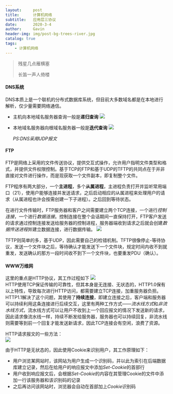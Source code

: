 ```yaml
---
layout:     post
title:      计算机网络
subtitle:   应用层三协议
date:       2020-3-4
author:     Gavin
header-img: img/post-bg-trees-river.jpg
catalog: true
tags:
    - 计算机网络
---
```


> 残星几点雁横塞
> 
> 长笛一声人倚楼

#### DNS系统

DNS本质上是一个联机的分布式数据库系统，但目前大多数域名都是在本地进行解析，仅少量需要网络通信。  

* 主机向本地域名服务器查询一般是**递归查询**
	![](http://gavinmandias.online/large/00831rSTgy1gci6p3ftsoj309z0c8acf.jpg)
* 本地域名服务器向根域名服务器一般是**迭代查询**
	![](http://gavinmandias.online/large/00831rSTgy1gci6pay1l2j30a00cugny.jpg)  
	
	*PS:DNS采用UDP报文*

#### FTP

FTP是网络上采用的文件传送协议，提供交互式操作，允许用户指明文件类型和格式，并提供文件权限控制。基于TCP的FTP和基于UDP的TFTP的共同点在于并非直接对文件进行操作，而是现获取一个文件副本，即复制整个文件。

FTP程序有两大部分，一个**主进程**，多个**从属进程**，主进程负责打开并监听常用端口（21），使用户能够连接并发送请求，之后启动相应的从属进程来处理用户的请求（从属进程也许会按需创建一下子进程）。之后回到等待状态。  

在进行文件传输时，FTP服务器和客户之间需要建立两个TCP连接，一个进行*控制连接*，一个进行*数据连接*。控制连接在整个会话期间一直保持打开，FTP客户发送的请求通过控制连接发送给服务器的控制进程，服务器端收到请求之后就会创建*数据传送进程*并建立数据连接，进行数据传输。
![](http://gavinmandias.online/large/00831rSTgy1gci7ed8bilj30jh06gq4x.jpg)  

TFTP则简单的多，基于UDP，因此需要自己的检错机制。TFTP很像停止-等待协议，发送一个文件块之后，等待确认才能发送下一个文件块，规定时间内收不到就重发，发送确认的那方一段时间收不到下一个文件块，也要重发PDU（确认）。

#### WWW万维网

这里的重点是HTTP协议，其工作过程如下
![](http://gavinmandias.online/large/00831rSTgy1gci7ojamckj30ff0b9772.jpg)  
HTTP使用TCP保证传输的可靠性，但其本身是无连接、无状态的，HTTP1.0保有以上特性，导致每次进行HTTP访问，都需要建立TCP连接，加重服务器负担。HTTP1.1解决了这个问题，其使用了**持续连接**，即建立连接之后，客户端和服务器可以持续利用这条连接进行后续交互，这里有两种工作方式——*流水线方式*和*非流水线方式*，流水线方式可以让用户不收到上一个回应报文的情况下发送新的请求，因此请求像流水线一样，持续不断发给服务器，服务器也可以持续回复，非流水线则需要等到前一个回复才能发送新请求，因此TCP连接会有空闲，浪费了资源。  

HTTP请求报文的一些方法：  
![](http://gavinmandias.online/large/00831rSTgy1gci7z6bweyj30g808bwgn.jpg)  

由于HTTP是无状态的，因此使用Cookie来识别用户，其工作原理如下：  

+ 用户浏览某网站时，该网站为用户生成一个识别码，并以此为索引在后端数据库建立记录，然后在给用户的响应报文中添加*Set-Cookie*的首部行
+ 用户收到响应报文后，会根据*Set-Cookie*的内容在其管理Cookie的文件中添加一行该服务器和该识别码的记录
+ 之后再访问该网站时，浏览器会自动在首部加上*Cookie*识别码